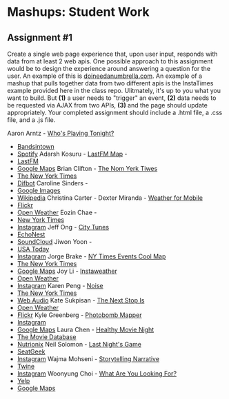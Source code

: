Mashups: Student Work
===============================

Assignment #1
-------------

Create a single web page experience that, upon user input, responds with data from at least 2 web apis. One possible approach to this assignment would be to design the experience around answering a question for the user. An example of this is [doineedanumbrella.com](http://doineedanumbrella.com/). An example of a mashup that pulls together data from two different apis is the InstaTimes example provided here in the class repo. Ulitmately, it's up to you what you want to build. But **(1)** a user needs to "trigger" an event, **(2)** data needs to be requested via AJAX from two APIs, **(3)** and the page should update appropriately. Your completed assignment should include a .html file, a .css file, and a .js file. 

Aaron Arntz - [Who's Playing Tonight?](http://arntzy.github.io/Mashups-Pages/MashupsLiveMusic/theygood.html)
* [Bandsintown](https://www.bandsintown.com/api/overview)
* [Spotify](https://developer.spotify.com/)
Adarsh Kosuru - [LastFM Map](http://adarshk.com/itp/mashups/wk4/withMarkers/project.html) - 
* [LastFM](http://www.last.fm/api)
* [Google Maps](https://developers.google.com/maps/documentation/javascript/tutorial)
Brian Clifton - [The Nom Yerk Tiwes](http://bclifton.github.io/NomYerkTiwes/)
* [The New York Times](http://developer.nytimes.com/page)
* [Difbot](http://diffbot.com/)
Caroline Sinders - 
* [Google Images](https://developers.google.com/custom-search/json-api/v1/overview)
* [Wikipedia](http://www.mediawiki.org/wiki/API:Main_page)
Christina Carter - 
Dexter Miranda - [Weather for Mobile](http://lab.dxtr.com/weather/)
* [Flickr](https://www.flickr.com/services/api/)
* [Open Weather](http://openweathermap.org/API)
Eozin Chae - 
* [New York Times](http://developer.nytimes.com/page)
* [Instagram](http://instagram.com/developer/)
Jeff Ong - [City Tunes](http://www.jffng.com/ITP/Mashups/citytunes/)
* [EchoNest](http://developer.echonest.com/)
* [SoundCloud](http://developers.soundcloud.com/docs)
Jiwon Yoon - 
* [USA Today](http://developer.usatoday.com/)
* [Instagram](http://instagram.com/developer/)
Jorge Brake - [NY Times Events Cool Map](http://itp.nyu.edu/~jab680/apis/coolmap/)
* [The New York Times](http://developer.nytimes.com/page)
* [Google Maps](https://developers.google.com/maps/documentation/javascript/tutorial)
Joy Li - [Instaweather](http://joyliatitp.com/mashups/instaweather.html)
* [Open Weather](http://openweathermap.org/API)
* [Instagram](http://instagram.com/developer/)
Karen Peng - [Noise](http://www.karenbeta.com/noise/)
* [The New York Times](http://developer.nytimes.com/page)
* [Web Audio](https://developer.mozilla.org/en-US/docs/Web_Audio_API)
Kate Sukpisan - [The Next Stop Is](http://www.katevisuth.net/the_next_stop_is/the_next_stop_is.html)
* [Open Weather](http://openweathermap.org/API)
* [Flickr](https://www.flickr.com/services/api/)
Kyle Greenberg - [Photobomb Mapper](http://www.kgitp.com/thephotobomb/photobomb.html)
* [Instagram](http://instagram.com/developer/)
* [Google Maps](https://developers.google.com/maps/documentation/javascript/tutorial)
Laura Chen - [Healthy Movie Night](http://jhclaura.com/meshup/HealthyMovieNight/index.html)
* [The Movie Database](http://docs.themoviedb.apiary.io/)
* [Nutrionix](https://developer.nutritionix.com/)
Neil Solomon - [Last Night's Game](http://neilsolomon.me/itp/mashups/lng/lng.html)
* [SeatGeek](http://platform.seatgeek.com/)
* [Instagram](http://instagram.com/developer/)
Wajma Mohseni - [Storytelling Narrative](http://itp.nyu.edu/~wm709/maships/mashups_assignment1.html)
* [Twine](http://twinery.org/)
* [Instagram](http://instagram.com/developer/)
Woonyung Choi - [What Are You Looking For?](http://woonyungchoi.com/mashups/assign1/)
* [Yelp](http://www.yelp.com/developers/getting_started)
* [Google Maps](https://developers.google.com/maps/documentation/javascript/tutorial)